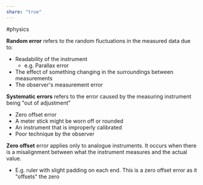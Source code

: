 ```yaml
---  
share: "true"  
---  
```

#physics   
  
**Random error** refers to the random fluctuations in the measured data due to:  
- Readability of the instrument  
	- e.g. Parallax error  
- The effect of something changing in the surroundings between measurements  
- The observer's measurement error  
  
**Systematic errors** refers to the error caused by the measuring instrument being "out of adjustment"  
- Zero offset error  
- A meter stick might be worn off or rounded  
- An instrument that is improperly calibrated  
- Poor technique by the observer  
  
**Zero offset** error applies only to analogue instruments. It occurs when there is a misalignment between what the instrument measures and the actual value.   
- E.g. ruler with slight padding on each end. This is a zero offset error as it "offsets" the zero